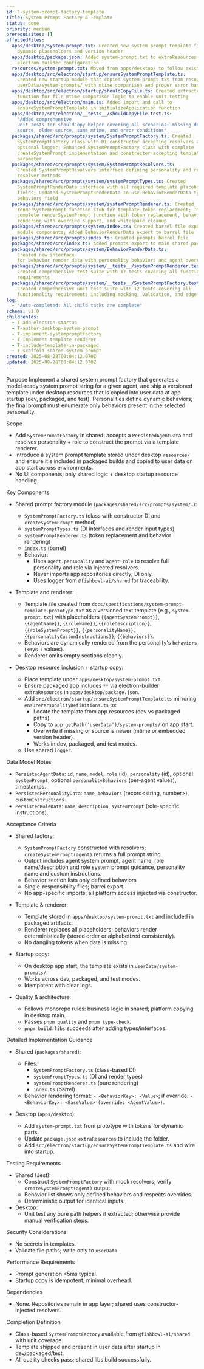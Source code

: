 ```yaml
---
id: F-system-prompt-factory-template
title: System Prompt Factory & Template
status: done
priority: medium
prerequisites: []
affectedFiles:
  apps/desktop/system-prompt.txt: Created new system prompt template file with
    dynamic placeholders and version header
  apps/desktop/package.json: Added system-prompt.txt to extraResources array in
    electron-builder configuration
  resources/system-prompt.txt: Moved from apps/desktop/ to follow existing resource pattern
  apps/desktop/src/electron/startup/ensureSystemPromptTemplate.ts:
    Created new startup module that copies system-prompt.txt from resources to
    userData/system-prompts/ with mtime comparison and proper error handling
  apps/desktop/src/electron/startup/shouldCopyFile.ts: Created extracted helper
    function for file mtime comparison logic to enable unit testing
  apps/desktop/src/electron/main.ts: Added import and call to
    ensureSystemPromptTemplate in initializeApplication function
  apps/desktop/src/electron/__tests__/shouldCopyFile.test.ts:
    "Added comprehensive
    unit tests for shouldCopy helper covering all scenarios: missing dest, newer
    source, older source, same mtime, and error conditions"
  packages/shared/src/prompts/system/SystemPromptFactory.ts: Created
    SystemPromptFactory class with DI constructor accepting resolvers and
    optional logger; Enhanced SystemPromptFactory class with complete
    createSystemPrompt implementation and constructor accepting template
    parameter
  packages/shared/src/prompts/system/SystemPromptResolvers.ts:
    Created SystemPromptResolvers interface defining personality and role
    resolver methods
  packages/shared/src/prompts/system/systemPromptTypes.ts: Created
    SystemPromptRenderData interface with all required template placeholder
    fields; Updated SystemPromptRenderData to use BehaviorRenderData type for
    behaviors field
  packages/shared/src/prompts/system/systemPromptRenderer.ts: Created
    renderSystemPrompt function stub for template token replacement; Implemented
    complete renderSystemPrompt function with token replacement, behavior
    rendering with override support, and whitespace cleanup
  packages/shared/src/prompts/system/index.ts: Created barrel file exporting all
    module components; Added BehaviorRenderData export to barrel file
  packages/shared/src/prompts/index.ts: Created prompts barrel file
  packages/shared/src/index.ts: Added prompts export to main shared package barrel
  packages/shared/src/prompts/system/BehaviorRenderData.ts:
    Created new interface
    for behavior render data with personality behaviors and agent overrides
  packages/shared/src/prompts/system/__tests__/systemPromptRenderer.test.ts:
    Created comprehensive test suite with 17 tests covering all functionality
    requirements
  packages/shared/src/prompts/system/__tests__/SystemPromptFactory.test.ts:
    Created comprehensive unit test suite with 12 tests covering all
    functionality requirements including mocking, validation, and edge cases
log:
  - "Auto-completed: All child tasks are complete"
schema: v1.0
childrenIds:
  - T-add-electron-startup
  - T-author-desktop-system-prompt
  - T-implement-systempromptfactory
  - T-implement-template-renderer
  - T-include-template-in-packaged
  - T-scaffold-shared-system-prompt
created: 2025-08-28T00:04:12.070Z
updated: 2025-08-28T00:04:12.070Z
---
```


Purpose
Implement a shared system prompt factory that generates a model-ready system prompt string for a given agent, and ship a versioned template under desktop resources that is copied into user data at app startup (dev, packaged, and test). Personalities define dynamic behaviors; the final prompt must enumerate only behaviors present in the selected personality.

Scope

- Add `SystemPromptFactory` in shared: accepts a `PersistedAgentData` and resolves personality + role to construct the prompt via a template renderer.
- Introduce a system prompt template stored under desktop `resources/` and ensure it's included in packaged builds and copied to user data on app start across environments.
- No UI components; only shared logic + desktop startup resource handling.

Key Components

- Shared prompt factory module (`packages/shared/src/prompts/system/…`):
  - `SystemPromptFactory.ts` (class with constructor DI and `createSystemPrompt` method)
  - `systemPromptTypes.ts` (DI interfaces and render input types)
  - `systemPromptRenderer.ts` (token replacement and behavior rendering)
  - `index.ts` (barrel)
  - Behavior:
    - Uses `agent.personality` and `agent.role` to resolve full personality and role via injected resolvers.
    - Never imports app repositories directly; DI only.
    - Uses logger from `@fishbowl-ai/shared` for traceability.

- Template and renderer:
  - Template file created from `docs/specifications/system-prompt-template-prototype.txt` as a versioned text template (e.g., `system-prompt.txt`) with placeholders `{{agentSystemPrompt}}`, `{{agentName}}`, `{{roleName}}`, `{{roleDescription}}`, `{{roleSystemPrompt}}`, `{{personalityName}}`, `{{personalityCustomInstructions}}`, `{{behaviors}}`.
  - Behaviors are dynamically rendered from the personality's `behaviors` (keys + values).
  - Renderer omits empty sections cleanly.

- Desktop resource inclusion + startup copy:
  - Place template under `apps/desktop/system-prompt.txt`.
  - Ensure packaged app includes `**` via electron-builder `extraResources` in `apps/desktop/package.json`.
  - Add `src/electron/startup/ensureSystemPromptTemplate.ts` mirroring `ensurePersonalityDefinitions.ts` to:
    - Locate the template from app resources (dev vs packaged paths).
    - Copy to `app.getPath('userData')/system-prompts/` on app start.
    - Overwrite if missing or source is newer (mtime or embedded version header).
    - Works in dev, packaged, and test modes.
  - Use shared `logger`.

Data Model Notes

- `PersistedAgentData`: `id`, `name`, `model`, `role` (id), `personality` (id), optional `systemPrompt`, optional `personalityBehaviors` (per-agent values), timestamps.
- `PersistedPersonalityData`: `name`, `behaviors` (record<string, number>), `customInstructions`.
- `PersistedRoleData`: `name`, `description`, `systemPrompt` (role-specific instructions).

Acceptance Criteria

- Shared factory:
  - `SystemPromptFactory` constructed with resolvers; `createSystemPrompt(agent)` returns a full prompt string.
  - Output includes agent system prompt, agent name, role name/description and role system prompt guidance, personality name and custom instructions.
  - Behavior section lists only defined behaviors
  - Single-responsibility files; barrel export.
  - No app-specific imports; all platform access injected via constructor.

- Template & renderer:
  - Template stored in `apps/desktop/system-prompt.txt` and included in packaged artifacts.
  - Renderer replaces all placeholders; behaviors render deterministically (stored order or alphabetized consistently).
  - No dangling tokens when data is missing.

- Startup copy:
  - On desktop app start, the template exists in `userData/system-prompts/`.
  - Works across dev, packaged, and test modes.
  - Idempotent with clear logs.

- Quality & architecture:
  - Follows monorepo rules: business logic in shared; platform copying in desktop main.
  - Passes `pnpm quality` and `pnpm type-check`.
  - `pnpm build:libs` succeeds after adding types/interfaces.

Detailed Implementation Guidance

- Shared (`packages/shared`):
  - Files:
    - `SystemPromptFactory.ts` (class-based DI)
    - `systemPromptTypes.ts` (DI and render types)
    - `systemPromptRenderer.ts` (pure rendering)
    - `index.ts` (barrel)
  - Behavior rendering format: `- <BehaviorKey>: <Value>`; if override: `- <BehaviorKey>: <BaseValue> (override: <AgentValue>)`.

- Desktop (`apps/desktop`):
  - Add `system-prompt.txt` from prototype with tokens for dynamic parts.
  - Update `package.json` `extraResources` to include the folder.
  - Add `src/electron/startup/ensureSystemPromptTemplate.ts` and wire into startup.

Testing Requirements

- Shared (Jest):
  - Construct `SystemPromptFactory` with mock resolvers; verify `createSystemPrompt(agent)` output.
  - Behavior list shows only defined behaviors and respects overrides.
  - Deterministic output for identical inputs.
- Desktop:
  - Unit test any pure path helpers if extracted; otherwise provide manual verification steps.

Security Considerations

- No secrets in templates.
- Validate file paths; write only to `userData`.

Performance Requirements

- Prompt generation <5ms typical.
- Startup copy is idempotent, minimal overhead.

Dependencies

- None. Repositories remain in app layer; shared uses constructor-injected resolvers.

Completion Definition

- Class-based `SystemPromptFactory` available from `@fishbowl-ai/shared` with unit coverage.
- Template shipped and present in user data after startup in dev/packaged/test.
- All quality checks pass; shared libs build successfully.
